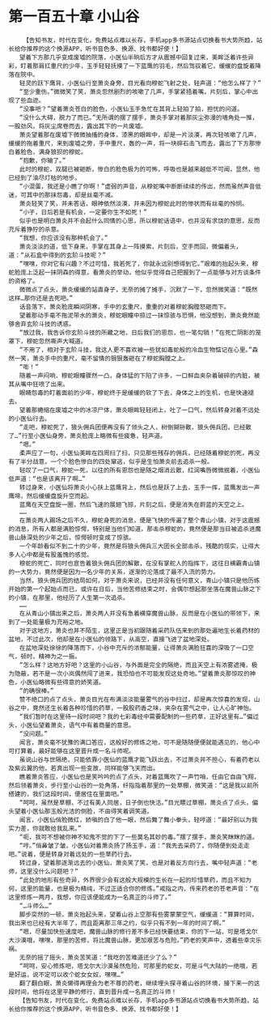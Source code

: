 # 第一百五十章 小山谷
        【告知书友，时代在变化，免费站点难以长存，手机app多书源站点切换看书大势所趋，站长给你推荐的这个换源APP，听书音色多、换源、找书都好使！】
       望着下方那几乎变成废墟的院落，小医仙半晌后方才从震撼中回复过来，美眸泛着许些异彩，盯着那肩扛重尺的少年，玉手轻轻抚摸了一下蓝鹰的羽毛，然后驾驭着它，缓缓的盘旋着降落在院中。
       轻灵的跃下鹰背，小医仙行至萧炎身旁，目光看向穆蛇飞射之处，轻声道：“他怎么样了？”
       “至少重伤。”微微笑了笑，萧炎忽然剧烈的咳嗽了几声，手掌紧捂着嘴，片刻后，掌心中出现了些血迹。
       “没事吧？”望着萧炎苍白的脸色，小医仙玉手急忙在其背上轻拍了拍，担忧的问道。
       “没什么大碍，脱力了而已。”无所谓的摆了摆手，萧炎手掌对着那灰尘弥漫的墙角处一推，一股劲风，将灰尘席卷而去，露出其下的一片废墟。
       萧炎望着那在废墟下微微抽搐的身体，漆黑的眼眸中，却是一片淡漠，再次轻咳嗽了几声，缓缓的拖着重尺，来到废墟之旁，手中重尺，轰的一声，将一块碎石击飞而去，露出了下方那惨白着脸色，满身狼狈的穆蛇。
       “抱歉，你输了。”
       此时的穆蛇，双腿已被砸断，惨白的脸色极为的可怖，呼吸也是越来越低不可闻，显然，他已经到了油尽灯枯的地步。
       “小混蛋，我还是小瞧了你啊！”虚弱的声音，从穆蛇嘴中断断续续的传出，然而虽然声音低迷，可其中的那抹怨毒，却是丝毫不减。
       萧炎轻笑了笑，并未答话，眼神依然淡漠，并未因为穆蛇此时的惨状而有丝毫的怜悯。
       “小子，日后若是有机会，一定要你生不如死！”
       似乎也是明白萧炎并不会起什么同情的心思，所以穆蛇话语中，也并没有求饶的意思，反而充斥着狰狞的杀意。
       “我想，你应该没有那种机会了。”
       萧炎淡淡的道，低下身来，手掌在其身上一阵摸索，片刻后，空手而回，微偏着头，道：“从石盒中得到的玄阶斗技呢？”
       “嘿嘿，你对它有兴趣？不过可惜，我若死了，你就永远别想得到它。”艰难的抬起头来，穆蛇脸庞上泛起一抹阴森的得意，看萧炎的举动，他似乎觉得自己把握到了一点能够与对方谈条件的资格了。
       微微点了点头，萧炎缓缓的站直身子，无奈的摊了摊手，沉默了一下，忽然微笑道：“既然这样…那你还是去死吧。”
       话音落下，萧炎脸庞瞬间阴寒，手中的玄重尺，重重的对着穆蛇胸膛怒砸而下。
       望着那动手毫不拖泥带水的萧炎，穆蛇眼瞳中掠过一抹惊骇与恐惧，他没想到，萧炎竟然能够舍弃玄阶斗技的诱惑。
       “放过我，我告诉你玄阶斗技的所藏之地，日后我们的恩怨，也一笔勾销！”在死亡阴影的笼罩下，穆蛇忽然嘶声大喊道。
       “不用了，相对于玄阶斗技，我这人更不喜欢被一些犹如毒蛇般的冷血生物惦记在心里。”森然一笑，萧炎手中的重尺，毫不留情的狠狠轰砸在了穆蛇胸膛之上。
       “嘭！”
       随着一声闷响，穆蛇眼瞳骤然一凸，身体猛的下陷了许多，一口鲜血夹杂着破碎的内脏，被其从嘴中狂喷了出来。
       眼睛怨毒的盯着面前的少年，穆蛇终于是缓缓的软了下去，身体之上的生机，也是快速褪去。
       望着那蜷缩在废墟之中的冰凉尸体，萧炎眼眸轻轻闭上，吐了一口气，然后转身对着不远处的小医仙行去。
       “走吧，穆蛇死了，狼头佣兵团便再没有了领头之人，树倒猢狲散，狼头佣兵团，已经散了…”行至小医仙身旁，萧炎脸庞上略微有些疲惫，轻声道。
       “嗯。”
       柔声应了一句，小医仙美眸在四周扫了扫，只见那些残存的佣兵，已经随着穆蛇的死，再没有了半分战意，一个个脸色惨白的四处窜逃，似乎是生怕萧炎前去追杀一般。
       轻叹了一口气，穆蛇一死，以往的所有恩怨也是随之烟消云散，红润嘴唇微微抿着，小医仙低声道：“也是该离开了啊…”
       转过身来，小医仙将萧炎小心扶上蓝鹰背上，然后也是跃了上去，玉手一挥，蓝鹰发出一声鹰啼，然后缓缓盘旋升空而起。
       蓝鹰在天空盘旋一圈，然后飞速的展翅飞掠，片刻之后，便是消失在蔚蓝的天空之上。
       ……
       在萧炎两人踢场之后不久，穆蛇身死的消息，便是飞快的传遍了整个青山小镇，对于这震撼的消息，所有人都是满脸惊愕，特别是当他们知道，那击杀穆蛇的，竟然便是那当日被追杀进魔兽山脉深处的少年之后，惊愕顿时变成了惊骇。
       一个年龄看似不到二十的少年，竟然是将狼头佣兵三大团长全部击杀，残酷的现实，让得大多人心中都是有股羞愧的感觉。
       穆蛇的死亡，同时也宣告着狼头佣兵团的解散，在没有掌舵人的指挥下，这往日横霸青山镇的一大势力，竟然便是因为一名少年的关系，逐渐的沦落成了最不入流的势力。
       当然，狼头佣兵团的结局如何，对于萧炎来说，已经并没有任何意义，青山小镇只是他历练开始的第一个起始点而已，或许在日后，当他苦修结束之时，会偶尔想起那坐落在魔兽山脉之下的小镇，在那里，他经历了人生第一次追杀。
       ……
       在从青山小镇出来之后，萧炎两人并没有急着横穿魔兽山脉，反而是在小医仙的带领下，来到了一处能量极为充裕之地。
       对于这地方，萧炎也并不陌生，这里正是当初跟随着采药队伍来到的那处遍地生长着药材的盆地，不过此次，他却是在小医仙的领路下，从高空，直接飞进了盆地深处。
       在盆地深处徐徐的降落而下，小谷中充斥的浓郁能量，让得萧炎满脸狂喜的深吸了一口空气，顿时，精神为之一振。
       “怎么样？这地方好吧？这里的小山谷，与外面是完全的隔绝，而且天空上有浓雾遮掩，极为隐蔽，若不是一次小岚偶然闯了进来，我恐怕也不可能发现这处奇地。”望着萧炎那惊叹的神色，小医仙略微有些得意的娇笑道。
       “的确很棒。”
       赞不绝口的点了点头，萧炎目光在布满淡淡能量雾气的谷中扫过，却是再次惊喜的发现，山谷之中，竟然还生长着各种珍惜的药草，一股股药香之味，夹杂在雾气之中，让人心旷神怡。
       “我们暂时在这里待一段时间吧？我的七彩毒经中需要配制的一些药草，正好这里有…”偏过头，小医仙望着萧炎，语气中有着商量的意思。
       “没问题。”
       闻言，萧炎毫不犹豫的满口答应，这般好的修炼之地，可不是随随便便就能遇见的，他心中可打算着，最好能够在这里晋升成一名斗师呢。
       虽说山谷与世隔绝，只能依靠小医仙的蓝鹰才能飞跃出去，不过萧炎并不担心，有着药老以及紫云翼的他，若真出现一些变故，同样能够飞天而出。
       瞧着萧炎答应，小医仙也是笑吟吟的点了点头，对着蓝鹰吹了一声竹哨，任由它自由飞翔，然后领着萧炎，步行至小山谷的一处角落，纤指指着那里的一处草棚，微笑道：“这是我以前所搭建的，我们这段时间，便居住在里面吧。”
       “呵呵，虽然是草棚，不过有美人同居，日子倒也快活。”目光瞟过草棚，萧炎点了点头，偏头望着小医仙那玉般光洁的侧脸，不由得笑着调笑道。
       闻言，小医仙俏脸微红，娇嗔的白了他一眼，然后舞了舞小拳头，轻哼道：“最好别以为我实力差，你就敢给我乱来。”
       “呃，我可不想被你神不知鬼不觉的下了一些莫名其妙的毒。”摆了摆手，萧炎笑眯眯的道。
       “哼。”俏鼻皱了皱，小医仙对着萧炎扬了扬玉手，道：“我先去采药了，你随便到处走走吧。”说着，便是转身对着远处的一些草药行去。
       转过身，望着那逐渐远去的小医仙，萧炎笑了笑，也是对着反方向行去，嘴中轻声道：“老师，这里没什么问题吧？”
       “此处的地形有些奇异，外界很少会有这般大规模的生长在一起的珍惜草药，而且不知为何，这里的能量，也是极为精纯，不过正适合你的修炼。”戒指之内，传来药老的苍老声音：“在这里修炼一两月，我想，你应该便能成为一名真正的斗师了。”
       “…斗师么…”
       脚步突然的一顿，萧炎抬起头来，望着山谷上空那有些雾蒙蒙空气，缓缓道：“算算时间，我出来也已经有大半年了，而且距离那三年之约，似乎只有不到一年的时间了啊。”
       “嗯，尽量加快些速度吧，魔兽山脉的修行差不多已经快要结束，你的下一站，可是塔戈尔大沙漠哦，嘿嘿，那里的苦修，将比魔兽山脉，更加艰苦与危险。”药老的笑声中，透着些幸灾乐祸。
       无奈的摇了摇头，萧炎苦笑道：“我吃的苦难道还少了么？”
       “呵呵，安心修炼吧，塔戈尔大沙漠虽然危险，可那里的蛇女，可是斗气大陆的一绝哦，若是好运，说不定可以收个蛇女女奴，嘿嘿…”
       翻了翻白眼，萧炎懒得再理会为老不尊的药老，继续埋头探寻着山谷的环境，接下来一的这段时间，他将在这里平静的修行，直到晋升成一名真正的斗师！
       【告知书友，时代在变化，免费站点难以长存，手机app多书源站点切换看书大势所趋，站长给你推荐的这个换源APP，听书音色多、换源、找书都好使！】